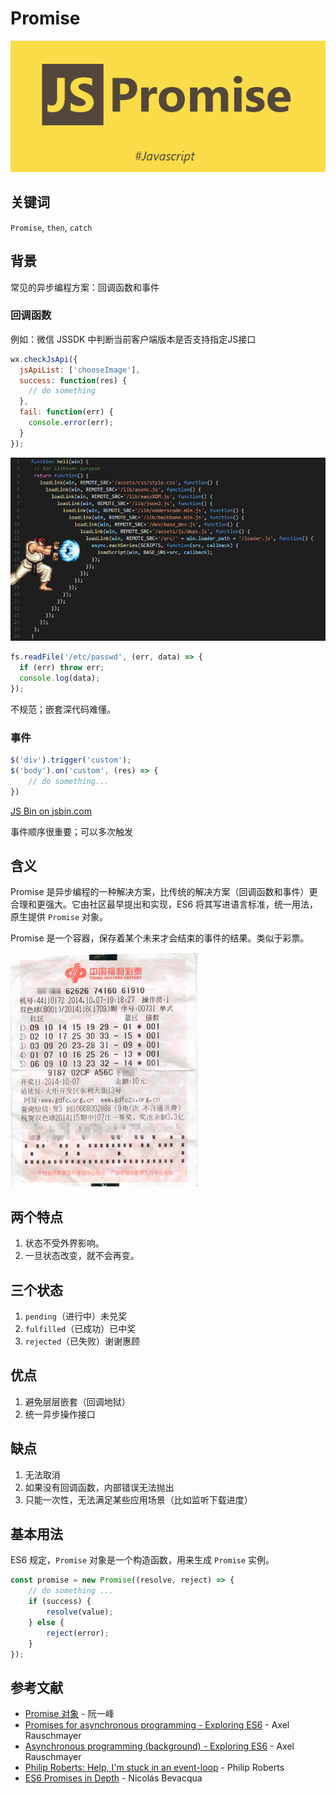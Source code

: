 # Promise

![ES6 Promise Logo](../assets/es6-promise-logo.png)

## 关键词

`Promise`, `then`, `catch`

## 背景

常见的异步编程方案：回调函数和事件

### 回调函数

例如：微信 JSSDK 中判断当前客户端版本是否支持指定JS接口

```javascript
wx.checkJsApi({
  jsApiList: ['chooseImage'],
  success: function(res) {
    // do something
  },
  fail: function(err) {
    console.error(err);
  }
});
```

![回调地狱](../assets/callback-hell.jpg)

```javascript
fs.readFile('/etc/passwd', (err, data) => {
  if (err) throw err;
  console.log(data);
});
```

不规范；嵌套深代码难懂。

### 事件

```javascript
$('div').trigger('custom');
$('body').on('custom', (res) => {
    // do something...
})
```

<a class="jsbin-embed" href="http://jsbin.com/cecerobici/embed?js,console">JS Bin on jsbin.com</a><script src="http://static.jsbin.com/js/embed.min.js?4.0.4"></script>

事件顺序很重要；可以多次触发

## 含义

Promise 是异步编程的一种解决方案，比传统的解决方案（回调函数和事件）更合理和更强大。它由社区最早提出和实现，ES6 将其写进语言标准，统一用法，原生提供 `Promise` 对象。

Promise 是一个容器，保存着某个未来才会结束的事件的结果。类似于彩票。

![Lottery](../assets/lottery.jpg)

## 两个特点

1. 状态不受外界影响。
2. 一旦状态改变，就不会再变。

## 三个状态

1. `pending`（进行中）未兑奖
2. `fulfilled`（已成功）已中奖
3. `rejected`（已失败）谢谢惠顾

## 优点

1. 避免层层嵌套（回调地狱）
2. 统一异步操作接口

## 缺点

1. 无法取消
2. 如果没有回调函数，内部错误无法抛出
3. 只能一次性，无法满足某些应用场景（比如监听下载进度）

## 基本用法

ES6 规定，`Promise` 对象是一个构造函数，用来生成 `Promise` 实例。

```javascript
const promise = new Promise((resolve, reject) => {
    // do something ...
    if (success) {
        resolve(value);
    } else {
        reject(error);
    }
});
```

## 参考文献
- [Promise 对象](http://es6.ruanyifeng.com/#docs/promise) - 阮一峰
- [Promises for asynchronous programming - Exploring ES6](http://exploringjs.com/es6/ch_promises.html) - Axel Rauschmayer
- [Asynchronous programming (background) - Exploring ES6](http://exploringjs.com/es6/ch_async.html) - Axel Rauschmayer
- [Philip Roberts: Help, I'm stuck in an event-loop](https://vimeo.com/96425312) - Philip Roberts
- [ES6 Promises in Depth](https://ponyfoo.com/articles/es6-promises-in-depth) - Nicolás Bevacqua